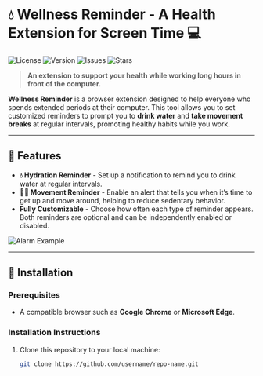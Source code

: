 # 💧 Wellness Reminder - A Health Extension for Screen Time 💻

![License](https://img.shields.io/badge/license-MIT-blue.svg)
![Version](https://img.shields.io/github/package-json/v/username/repo-name)
![Issues](https://img.shields.io/github/issues/username/repo-name)
![Stars](https://img.shields.io/github/stars/username/repo-name)

> **An extension to support your health while working long hours in front of the computer.**

**Wellness Reminder** is a browser extension designed to help everyone who spends extended periods at their computer. This tool allows you to set customized reminders to prompt you to **drink water** and **take movement breaks** at regular intervals, promoting healthy habits while you work.

---

## 🌟 Features

-   **💧 Hydration Reminder** - Set up a notification to remind you to drink water at regular intervals.
-   **🏃‍♂️ Movement Reminder** - Enable an alert that tells you when it’s time to get up and move around, helping to reduce sedentary behavior.
-   **Fully Customizable** - Choose how often each type of reminder appears. Both reminders are optional and can be independently enabled or disabled.

![Alarm Example](https://link-to-your-demo.gif) <!-- Add a link to a GIF or image showing the notifications -->

---

## 🚀 Installation

### Prerequisites

-   A compatible browser such as **Google Chrome** or **Microsoft Edge**.

### Installation Instructions

1. Clone this repository to your local machine:
    ```bash
    git clone https://github.com/username/repo-name.git
    ```
